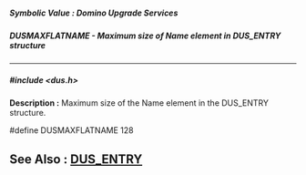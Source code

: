 ##### Symbolic Value : Domino Upgrade Services
##### DUSMAXFLATNAME - Maximum size of Name element in DUS_ENTRY structure
---
##### #include <dus.h>
**Description :**
Maximum size of the Name element in the DUS_ENTRY structure.

#define DUSMAXFLATNAME 128

**See Also :**
[DUS_ENTRY](D:/md_files/DUS_ENTRY.md)
---
